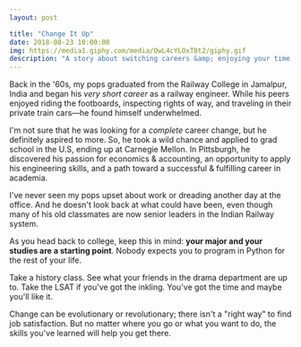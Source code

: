```yaml
---
layout: post

title: "Change It Up"
date: 2018-08-23 10:00:00
img: https://media1.giphy.com/media/OwL4cYLOxT8t2/giphy.gif
description: "A story about switching careers &amp; enjoying your time at school"
---
```


Back in the '60s, my pops graduated from the Railway College in Jamalpur, India and began his _very short career_ as a railway engineer. While his peers enjoyed riding the footboards, inspecting rights of way, and traveling in their private train cars&mdash;he found himself underwhelmed.

I'm not sure that he was looking for a _complete_ career change, but he definitely aspired to more. So, he took a wild chance and applied to grad school in the U.S, ending up at Carnegie Mellon. In Pittsburgh, he discovered his passion for economics & accounting, an opportunity to apply his engineering skills, and a path toward a successful & fulfilling career in academia.

I've never seen my pops upset about work or dreading another day at the office. And he doesn't look back at what could have been, even though many of his old classmates are now senior leaders in the Indian Railway system.

As you head back to college, keep this in mind: **your major and your studies are a starting point**. Nobody expects you to program in Python for the rest of your life.

Take a history class. See what your friends in the drama department are up to. Take the LSAT if you've got the inkling. You've got the time and maybe you'll like it.

Change can be evolutionary or revolutionary; there isn't a "right way" to find job satisfaction. But no matter where you go or what you want to do, the skills you've learned will help you get there.